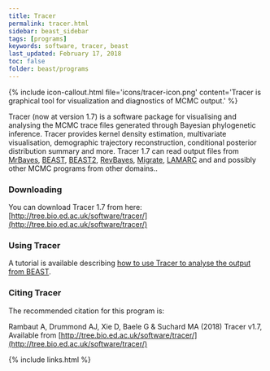 ```yaml
---
title: Tracer
permalink: tracer.html
sidebar: beast_sidebar
tags: [programs]
keywords: software, tracer, beast
last_updated: February 17, 2018
toc: false
folder: beast/programs
---
```


{% include icon-callout.html file='icons/tracer-icon.png' content='Tracer is graphical tool for visualization and diagnostics of MCMC output.' %}

Tracer (now at version 1.7) is a software package for visualising and analysing the MCMC trace files generated through Bayesian phylogenetic inference. 
Tracer provides kernel density estimation, multivariate visualisation, demographic trajectory reconstruction, conditional posterior distribution summary and more.
Tracer 1.7 can read output files from [MrBayes](http://mrbayes.csit.fsu.edu/), [BEAST](https://github.com/beast-dev/beast-mcmc), [BEAST2](https://www.beast2.org/), [RevBayes](https://github.com/revbayes/revbayes), [Migrate](http://popgen.sc.fsu.edu/Migrate/Migrate-n.html), [LAMARC](http://evolution.genetics.washington.edu/lamarc/index.html) and and possibly other MCMC programs from other domains..

### Downloading

You can download Tracer 1.7 from here: [http://tree.bio.ed.ac.uk/software/tracer/](http://tree.bio.ed.ac.uk/software/tracer/)

### Using Tracer

A tutorial is available describing [how to use Tracer to analyse the output from BEAST](analysing_beast_output).

### Citing Tracer

The recommended citation for this program is:

Rambaut A, Drummond AJ, Xie D, Baele G &  Suchard MA (2018) Tracer v1.7, Available from [http://tree.bio.ed.ac.uk/software/tracer/](http://tree.bio.ed.ac.uk/software/tracer/)

{% include links.html %}